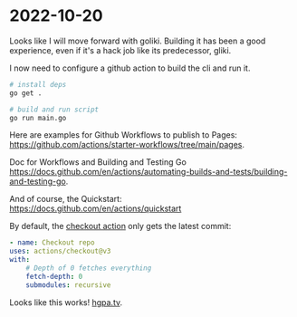 # 2022-10-20

Looks like I will move forward with goliki.
Building it has been a good experience,
even if it's a hack job like its predecessor, gliki.

I now need to configure a github action to build the cli and run it.

```bash
# install deps
go get .

# build and run script
go run main.go
```

Here are examples for Github Workflows to publish to Pages:
https://github.com/actions/starter-workflows/tree/main/pages.

Doc for Workflows and Building and Testing Go https://docs.github.com/en/actions/automating-builds-and-tests/building-and-testing-go.

And of course, the Quickstart: https://docs.github.com/en/actions/quickstart

By default, the [checkout action](https://github.com/actions/checkout) only gets the latest commit:

```yaml
- name: Checkout repo
uses: actions/checkout@v3
with:
    # Depth of 0 fetches everything
    fetch-depth: 0
    submodules: recursive
```

Looks like this works! [hgpa.tv](https://www.hgpa.tv).
